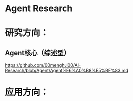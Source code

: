 # Agent Research

# 研究方向：
## Agent核心（综述型）
https://github.com/00menghui00/AI-Research/blob/Agent/Agent%E6%A0%B8%E5%BF%83.md


# 应用方向：
